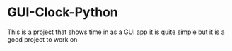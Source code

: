 # GUI-Clock-Python
This is a project that shows time in as a GUI app it is quite simple but it is a good project to work on
